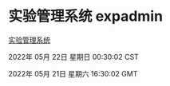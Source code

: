 # 实验管理系统 expadmin
[实验管理系统](http://59.174.27.92:56808/expadmin-782313d2-e1b1-4ea7-932e-3a55e6a1a4d0/)

2022年 05月 22日 星期日 00:30:02 CST

2022年 05月 21日 星期六 16:30:02 GMT
